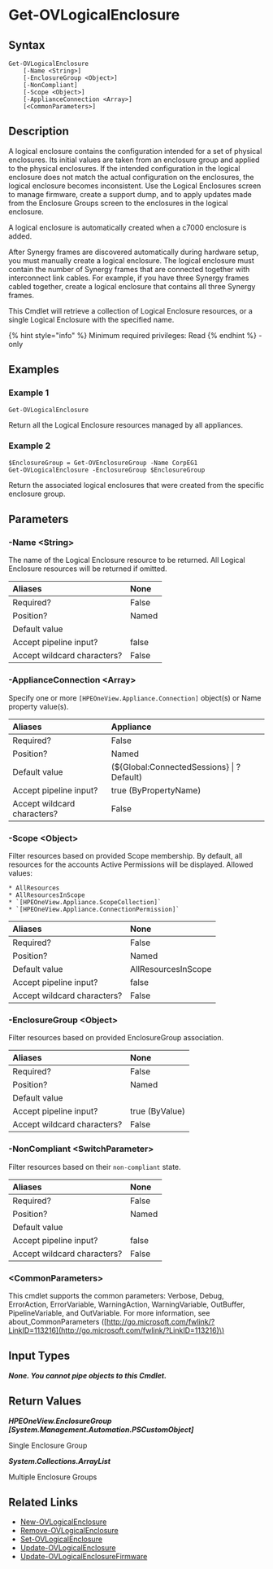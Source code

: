 ﻿---
description: Retrieve Logical Enclosure resource(s).
---

# Get-OVLogicalEnclosure

## Syntax

```text
Get-OVLogicalEnclosure
    [-Name <String>]
    [-EnclosureGroup <Object>]
    [-NonCompliant]
    [-Scope <Object>]
    [-ApplianceConnection <Array>]
    [<CommonParameters>]
```

## Description

A logical enclosure contains the configuration intended for a set of physical enclosures. Its initial values are taken from an enclosure group and applied to the physical enclosures. If the intended configuration in the logical enclosure does not match the actual configuration on the enclosures, the logical enclosure becomes inconsistent. Use the Logical Enclosures screen to manage firmware, create a support dump, and to apply updates made from the Enclosure Groups screen to the enclosures in the logical enclosure.

A logical enclosure is automatically created when a c7000 enclosure is added.

After Synergy frames are discovered automatically during hardware setup, you must manually create a logical enclosure. The logical enclosure must contain the number of Synergy frames that are connected together with interconnect link cables. For example, if you have three Synergy frames cabled together, create a logical enclosure that contains all three Synergy frames.

This Cmdlet will retrieve a collection of Logical Enclosure resources, or a single Logical Enclosure with the specified name.

{% hint style="info" %}
Minimum required privileges: Read
{% endhint %}
-only
## Examples

###  Example 1 

```text
Get-OVLogicalEnclosure
```

Return all the Logical Enclosure resources managed by all appliances.

###  Example 2 

```text
$EnclosureGroup = Get-OVEnclosureGroup -Name CorpEG1
Get-OVLogicalEnclosure -EnclosureGroup $EnclosureGroup
```

Return the associated logical enclosures that were created from the specific enclosure group.

## Parameters

### -Name &lt;String&gt;

The name of the Logical Enclosure resource to be returned.  All Logical Enclosure resources will be returned if omitted.

| Aliases | None |
| :--- | :--- |
| Required? | False |
| Position? | Named |
| Default value |  |
| Accept pipeline input? | false |
| Accept wildcard characters? | False |

### -ApplianceConnection &lt;Array&gt;

Specify one or more `[HPEOneView.Appliance.Connection]` object(s) or Name property value(s).

| Aliases | Appliance |
| :--- | :--- |
| Required? | False |
| Position? | Named |
| Default value | (${Global:ConnectedSessions} &vert; ? Default) |
| Accept pipeline input? | true (ByPropertyName) |
| Accept wildcard characters? | False |

### -Scope &lt;Object&gt;

Filter resources based on provided Scope membership.  By default, all resources for the accounts Active Permissions will be displayed.  Allowed values:

    * AllResources
    * AllResourcesInScope
    * `[HPEOneView.Appliance.ScopeCollection]`
    * `[HPEOneView.Appliance.ConnectionPermission]`

| Aliases | None |
| :--- | :--- |
| Required? | False |
| Position? | Named |
| Default value | AllResourcesInScope |
| Accept pipeline input? | false |
| Accept wildcard characters? | False |

### -EnclosureGroup &lt;Object&gt;

Filter resources based on provided EnclosureGroup association.

| Aliases | None |
| :--- | :--- |
| Required? | False |
| Position? | Named |
| Default value |  |
| Accept pipeline input? | true (ByValue) |
| Accept wildcard characters? | False |

### -NonCompliant &lt;SwitchParameter&gt;

Filter resources based on their `non-compliant` state.

| Aliases | None |
| :--- | :--- |
| Required? | False |
| Position? | Named |
| Default value |  |
| Accept pipeline input? | false |
| Accept wildcard characters? | False |

### &lt;CommonParameters&gt;

This cmdlet supports the common parameters: Verbose, Debug, ErrorAction, ErrorVariable, WarningAction, WarningVariable, OutBuffer, PipelineVariable, and OutVariable. For more information, see about\_CommonParameters \([http://go.microsoft.com/fwlink/?LinkID=113216](http://go.microsoft.com/fwlink/?LinkID=113216)\)

## Input Types

_**None.  You cannot pipe objects to this Cmdlet.**_

## Return Values

_**HPEOneView.EnclosureGroup [System.Management.Automation.PSCustomObject]**_

Single Enclosure Group

_**System.Collections.ArrayList**_

Multiple Enclosure Groups

## Related Links

* [New-OVLogicalEnclosure](new-ovlogicalenclosure.md)
* [Remove-OVLogicalEnclosure](remove-ovlogicalenclosure.md)
* [Set-OVLogicalEnclosure](set-ovlogicalenclosure.md)
* [Update-OVLogicalEnclosure](update-ovlogicalenclosure.md)
* [Update-OVLogicalEnclosureFirmware](../networking/update-ovlogicalenclosurefirmware.md)
